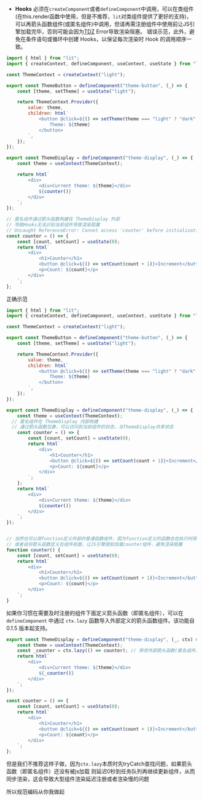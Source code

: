 * **Hooks** 必须在`createComponent`或者`defineComponent`中调用，可以在类组件(在this.render函数中使用，但是不推荐，`lit`对类组件提供了更好的支持)，可以再箭头函数组件(或匿名组件)中调用，但请再需注册组件中使用前让JS引擎加载完毕，否则可能会因为[TDZ](https://www.freecodecamp.org/news/what-is-the-temporal-dead-zone/) Error导致渲染阻塞。
错误示范，此外，避免在条件语句或循环中创建 Hooks，以保证每次渲染时 Hook 的调用顺序一致。
```js
import { html } from "lit";
import { createContext, defineComponent, useContext, useState } from "lit-fn";

const ThemeContext = createContext("light");

export const ThemeButton = defineComponent("theme-button", (_) => {
	const [theme, setTheme] = useState("light");

	return ThemeContext.Provider({
		value: theme,
		children: html`
			<button @click=${() => setTheme(theme === "light" ? "dark" : "light")}>
				Theme: ${theme}
			</button>
		`,
	});
});

export const ThemeDisplay = defineComponent("theme-display", (_) => {
	const theme = useContext(ThemeContext);

	return html`
		<div>
			<div>Current theme: ${theme}</div>
			${counter()}
		</div>
	`;
});

// 匿名组件通过箭头函数构建在 ThemeDisplay 外部
// 导致Hooks无法识别当前组件导致渲染阻塞
// Uncaught ReferenceError: Cannot access 'counter' before initialization
const counter = () => {
	const [count, setCount] = useState(0);
	return html`
		<div>
			<h1>Counter</h1>
			<button @click=${() => setCount(count + 1)}>Increment</button>
			<p>Count: ${count}</p>
		</div>
	`;
};
```

正确示范
```js
import { html } from "lit";
import { createContext, defineComponent, useContext, useState } from "lit-fn";

const ThemeContext = createContext("light");

export const ThemeButton = defineComponent("theme-button", (_) => {
	const [theme, setTheme] = useState("light");

	return ThemeContext.Provider({
		value: theme,
		children: html`
			<button @click=${() => setTheme(theme === "light" ? "dark" : "light")}>
				Theme: ${theme}
			</button>
		`,
	});
});

export const ThemeDisplay = defineComponent("theme-display", (_) => {
	const theme = useContext(ThemeContext);
  // 匿名组件在 ThemeDisplay 内部构建
  // 通过箭头函数包裹，可以访问到当前组件的状态，与ThemeDisplay共享状态
	const counter = () => {
		const [count, setCount] = useState(0);
		return html`
			<div>
				<h1>Counter</h1>
				<button @click=${() => setCount(count + 1)}>Increment</button>
				<p>Count: ${count}</p>
			</div>
		`;
	};
	return html`
		<div>
			<div>Current theme: ${theme}</div>
			${counter()}
		</div>
	`;
});


// 当然也可以用function定义外部的普通函数组件，因为function定义的函数会在执行时获取执行域的this指针，所以可以访问到组件的状态
// 或者说将箭头函数定义在组件前面，让JS引擎提前加载counter组件，避免渲染阻塞
function counter() {
	const [count, setCount] = useState(0);
	return html`
		<div>
			<h1>Counter</h1>
			<button @click=${() => setCount(count + 1)}>Increment</button>
			<p>Count: ${count}</p>
		</div>
	`;
}


```
如果你习惯在需要及时注册的组件下面定义箭头函数（即匿名组件），可以在 `defineComponent` 中通过 `ctx.lazy` 函数导入外部定义的箭头函数组件。该功能自 0.1.5 版本起支持。
```ts
export const ThemeDisplay = defineComponent("theme-display", (_, ctx) => {
	const theme = useContext(ThemeContext);
	const _counter = ctx.lazy(() => counter); // 修改外部箭头函数(匿名组件)在组件实例注册后再导入
	return html`
		<div>
			<div>Current theme: ${theme}</div>
			${_counter()}
		</div>
	`;
});

const counter = () => {
	const [count, setCount] = useState(0);
	return html`
		<div>
			<h1>Counter</h1>
			<button @click=${() => setCount(count + 1)}>Increment</button>
			<p>Count: ${count}</p>
		</div>
	`;
};
```
但是我们不推荐这样子做，因为`ctx.lazy`本质时先tryCatch查找问题，如果箭头函数（即匿名组件）还没有被js加载
则延迟0秒到任务队列再继续更新组件，从而同步渲染，这会导致大型组件渲染延迟注册或者渲染慢的问题

所以规范编码从你我做起